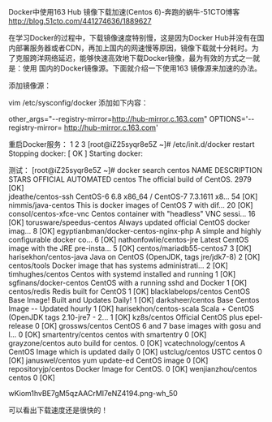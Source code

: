 

Docker中使用163 Hub 镜像下载加速(Centos 6)-奔跑的蜗牛-51CTO博客 
http://blog.51cto.com/441274636/1889627

在学习Docker的过程中，下载镜像速度特别慢，这是因为Docker Hub并没有在国内部署服务器或者CDN，再加上国内的网速慢等原因，镜像下载就十分耗时。为了克服跨洋网络延迟，能够快速高效地下载Docker镜像，最为有效的方式之一就是：使用 国内的Docker镜像源。下面就介绍一下使用163  镜像源来加速的办法。

添加镜像源：

vim /etc/sysconfig/docker
添加如下内容：

other_args="--registry-mirror=http://hub-mirror.c.163.com"
OPTIONS='--registry-mirror=
http://hub-mirror.c.163.com'

重启Docker服务：
1
2
3
[root@iZ25syqr8e5Z ~]# /etc/init.d/docker restart
Stopping docker:                                           [  OK  ]
Starting docker:

测试：
[root@iZ25syqr8e5Z ~]# docker search centos
NAME                                   DESCRIPTION                                     STARS     OFFICIAL   AUTOMATED
centos                                 The official build of CentOS.                   2979      [OK]       
jdeathe/centos-ssh                     CentOS-6 6.8 x86_64 / CentOS-7 7.3.1611 x8...   54                   [OK]
nimmis/java-centos                     This is docker images of CentOS 7 with dif...   20                   [OK]
consol/centos-xfce-vnc                 Centos container with "headless" VNC sessi...   16                   [OK]
torusware/speedus-centos               Always updated official CentOS docker imag...   8                    [OK]
egyptianbman/docker-centos-nginx-php   A simple and highly configurable docker co...   6                    [OK]
nathonfowlie/centos-jre                Latest CentOS image with the JRE pre-insta...   5                    [OK]
centos/mariadb55-centos7                                                               3                    [OK]
harisekhon/centos-java                 Java on CentOS (OpenJDK, tags jre/jdk7-8)       2                    [OK]
centos/tools                           Docker image that has systems administrati...   2                    [OK]
timhughes/centos                       Centos with systemd installed and running       1                    [OK]
sgfinans/docker-centos                 CentOS with a running sshd and Docker           1                    [OK]
centos/redis                           Redis built for CentOS                          1                    [OK]
blacklabelops/centos                   CentOS Base Image! Built and Updates Daily!     1                    [OK]
darksheer/centos                       Base Centos Image -- Updated hourly             1                    [OK]
harisekhon/centos-scala                Scala + CentOS (OpenJDK tags 2.10-jre7 - 2...   1                    [OK]
kz8s/centos                            Official CentOS plus epel-release               0                    [OK]
grossws/centos                         CentOS 6 and 7 base images with gosu and l...   0                    [OK]
smartentry/centos                      centos with smartentry                          0                    [OK]
grayzone/centos                        auto build for centos.                          0                    [OK]
vcatechnology/centos                   A CentOS Image which is updated daily           0                    [OK]
ustclug/centos                          USTC centos                                    0                    [OK]
januswel/centos                        yum update-ed CentOS image                      0                    [OK]
repositoryjp/centos                    Docker Image for CentOS.                        0                    [OK]
wenjianzhou/centos                     centos                                          0                    [OK]


wKiom1hvBE7gM5qzAACrMI7eNZ4194.png-wh_50

可以看出下载速度还是很快的！